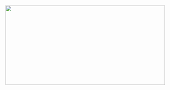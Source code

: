###

<img align="center" height="250" width="500" src="https://64.media.tumblr.com/573b688fbac605dde5807bf57b725bd5/tumblr_mvtft9G6Hm1si3qnko9_500.gifv"  />


###
